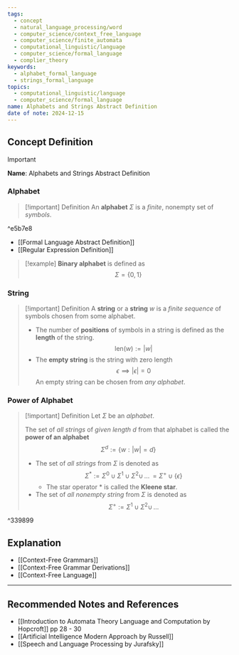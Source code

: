 ```yaml
---
tags:
  - concept
  - natural_language_processing/word
  - computer_science/context_free_language
  - computer_science/finite_automata
  - computational_linguistic/language
  - computer_science/formal_language
  - complier_theory
keywords:
  - alphabet_formal_language
  - strings_formal_language
topics:
  - computational_linguistic/language
  - computer_science/formal_language
name: Alphabets and Strings Abstract Definition
date of note: 2024-12-15
---
```


## Concept Definition

>[!important]
>**Name**: Alphabets and Strings Abstract Definition

### Alphabet

>[!important] Definition
>An **alphabet** $\Sigma$ is a *finite*, nonempty set of *symbols*.

^e5b7e8

- [[Formal Language Abstract Definition]]
- [[Regular Expression Definition]]

>[!example]
>**Binary alphabet** is defined as $$\Sigma = \{ 0, 1 \}$$

### String

>[!important] Definition
>A **string** or a **string** $w$ is a *finite sequence* of symbols chosen from some alphabet.
>- The number of **positions** of symbols in a string is defined as the **length** of the string. $$\text{len}(w) := |w|$$
>- The **empty string** is the string with zero length $$\epsilon \implies |\epsilon| = 0$$ An empty string can be chosen from *any alphabet*.


### Power of Alphabet

>[!important] Definition
>Let $\Sigma$ be an *alphabet*. 
>
>The set of *all strings* of *given length* $d$ from that alphabet is called the **power of an alphabet** $$\Sigma^{d} := \{w: |w| = d \}$$  
>- The set of *all strings* from $\Sigma$ is denoted as $$\Sigma^{*} := \Sigma^{0} \cup \Sigma^{1} \cup \Sigma^{2} \cup \,{}\ldots{}\, = \Sigma^{+} \cup \{ \epsilon \}$$
>	- The star operator $*$ is called the **Kleene star**.
>- The set of *all nonempty string* from $\Sigma$ is denoted as $$\Sigma^{+} := \Sigma^{1} \cup \Sigma^{2} \cup \,{}\ldots{}$$

^339899


## Explanation


- [[Context-Free Grammars]]
- [[Context-Free Grammar Derivations]]
- [[Context-Free Language]]



-----------
##  Recommended Notes and References


- [[Introduction to Automata Theory Language and Computation by Hopcroft]] pp  28 - 30
- [[Artificial Intelligence Modern Approach by Russell]]
- [[Speech and Language Processing by Jurafsky]]